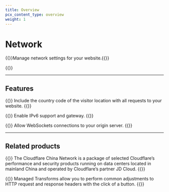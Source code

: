 ```yaml
---
title: Overview
pcx_content_type: overview
weight: 1
---
```


# Network

{{<description>}}Manage network settings for your website.{{</description>}}

{{<plan type="all">}}

---
 
## Features
 
{{<feature header="IP Geolocation" href="/network/ip-geolocation/">}}
Include the country code of the visitor location with all requests to your website.
{{</feature>}}

{{<feature header="IPv6 Compatibility" href="/network/ipv6-compatibility/">}}
Enable IPv6 support and gateway.
{{</feature>}}

{{<feature header="WebSockets" href="/network/websockets/">}}
Allow WebSockets connections to your origin server.
{{</feature>}}
 
---

## Related products
 
{{<related header="China Network" href="/china-network/" product="china-network">}}
The Cloudflare China Network is a package of selected Cloudflare’s performance and security products running on data centers located in mainland China and operated by Cloudflare’s partner JD Cloud.
{{</related>}}

{{<related header="Managed Transforms" href="/rules/transform/managed-transforms/" product="rules">}}
Managed Transforms allow you to perform common adjustments to HTTP request and response headers with the click of a button.
{{</related>}}